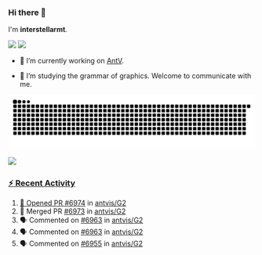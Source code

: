 ### Hi there 👋

I'm **interstellarmt**.

[![](https://img.shields.io/endpoint?url=https://awards.antv.vision/interstellarmt-g2-contributor.json)](https://github.com/antvis/g2)
[![](https://img.shields.io/endpoint?url=https://awards.antv.vision/interstellarmt-gpt-vis-contributor.json)](https://github.com/antvis/gpt-vis)

- 🔭 I’m currently working on [AntV](https://github.com/antvis).

- 📖 I’m studying the grammar of graphics. Welcome to communicate with me.

![](https://raw.githubusercontent.com/interstellarmt/interstellarmt/refs/heads/output/github-contribution-grid-snake.svg)
<div>
  <a href="https://github.com/interstellarmt">
  <img height="180em" src="https://github-readme-stats-eight-theta.vercel.app/api?username=interstellarmt&show_icons=true&include_all_commits=true&count_private=true&theme=tokyonight"/>
</div>
    
### :zap: Recent Activity

<!--START_SECTION:activity-->
1. 💪 Opened PR [#6974](https://github.com/antvis/G2/pull/6974) in [antvis/G2](https://github.com/antvis/G2)
2. 🎉 Merged PR [#6973](https://github.com/antvis/G2/pull/6973) in [antvis/G2](https://github.com/antvis/G2)
3. 🗣 Commented on [#6963](https://github.com/antvis/G2/pull/6963#issuecomment-2921548939) in [antvis/G2](https://github.com/antvis/G2)
4. 🗣 Commented on [#6963](https://github.com/antvis/G2/pull/6963#issuecomment-2921524643) in [antvis/G2](https://github.com/antvis/G2)
5. 🗣 Commented on [#6955](https://github.com/antvis/G2/pull/6955#issuecomment-2921520352) in [antvis/G2](https://github.com/antvis/G2)
<!--END_SECTION:activity-->

